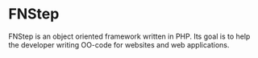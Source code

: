 FNStep
======

FNStep is an object oriented framework written in PHP. Its goal is to help the developer writing OO-code for websites and web applications. 

